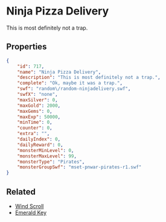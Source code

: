 # Ninja Pizza Delivery

This is most definitely not a trap.

## Properties

```json
{
    "id": 717,
    "name": "Ninja Pizza Delivery",
    "description": "This is most definitely not a trap.",
    "complete": "Ok, maybe it was a trap.",
    "swf": "random\/random-ninjadelivery.swf",
    "swfX": "none",
    "maxSilver": 0,
    "maxGold": 2000,
    "maxGems": 0,
    "maxExp": 50000,
    "minTime": 0,
    "counter": 0,
    "extra": "",
    "dailyIndex": 0,
    "dailyReward": 0,
    "monsterMinLevel": 0,
    "monsterMaxLevel": 99,
    "monsterType": "Pirates",
    "monsterGroupSwf": "mset-pnwar-pirates-r1.swf"
}
```

## Related

- [Wind Scroll](../items/1130-wind-scroll.md)
- [Emerald Key](../items/15628-emerald-key.md)

